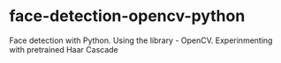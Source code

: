 # face-detection-opencv-python
Face detection with Python. Using the library - OpenCV. Experinmenting with pretrained Haar Cascade
